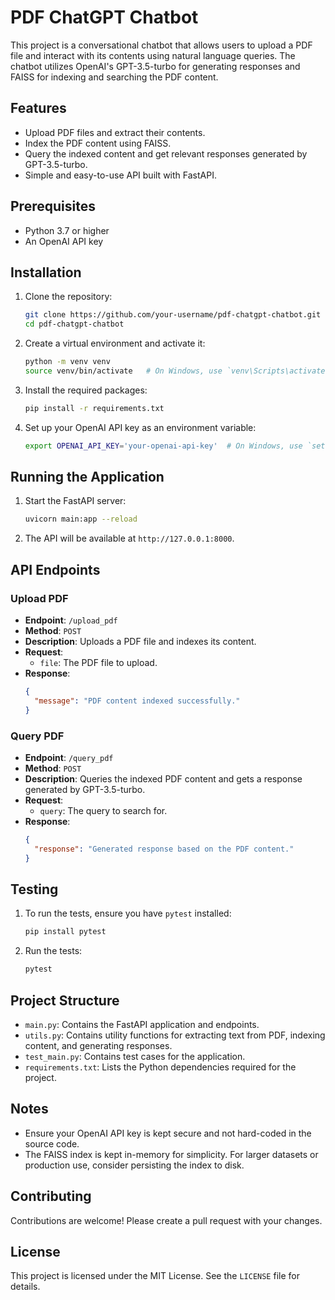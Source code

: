 # PDF ChatGPT Chatbot

This project is a conversational chatbot that allows users to upload a PDF file and interact with its contents using natural language queries. The chatbot utilizes OpenAI's GPT-3.5-turbo for generating responses and FAISS for indexing and searching the PDF content.

## Features

- Upload PDF files and extract their contents.
- Index the PDF content using FAISS.
- Query the indexed content and get relevant responses generated by GPT-3.5-turbo.
- Simple and easy-to-use API built with FastAPI.

## Prerequisites

- Python 3.7 or higher
- An OpenAI API key

## Installation

1. Clone the repository:

    ```bash
    git clone https://github.com/your-username/pdf-chatgpt-chatbot.git
    cd pdf-chatgpt-chatbot
    ```

2. Create a virtual environment and activate it:

    ```bash
    python -m venv venv
    source venv/bin/activate   # On Windows, use `venv\Scripts\activate`
    ```

3. Install the required packages:

    ```bash
    pip install -r requirements.txt
    ```

4. Set up your OpenAI API key as an environment variable:

    ```bash
    export OPENAI_API_KEY='your-openai-api-key'  # On Windows, use `set OPENAI_API_KEY='your-openai-api-key'`
    ```

## Running the Application

1. Start the FastAPI server:

    ```bash
    uvicorn main:app --reload
    ```

2. The API will be available at `http://127.0.0.1:8000`.

## API Endpoints

### Upload PDF

- **Endpoint**: `/upload_pdf`
- **Method**: `POST`
- **Description**: Uploads a PDF file and indexes its content.
- **Request**:
    - `file`: The PDF file to upload.
- **Response**:
    ```json
    {
      "message": "PDF content indexed successfully."
    }
    ```

### Query PDF

- **Endpoint**: `/query_pdf`
- **Method**: `POST`
- **Description**: Queries the indexed PDF content and gets a response generated by GPT-3.5-turbo.
- **Request**:
    - `query`: The query to search for.
- **Response**:
    ```json
    {
      "response": "Generated response based on the PDF content."
    }
    ```

## Testing

1. To run the tests, ensure you have `pytest` installed:

    ```bash
    pip install pytest
    ```

2. Run the tests:

    ```bash
    pytest
    ```

## Project Structure

- `main.py`: Contains the FastAPI application and endpoints.
- `utils.py`: Contains utility functions for extracting text from PDF, indexing content, and generating responses.
- `test_main.py`: Contains test cases for the application.
- `requirements.txt`: Lists the Python dependencies required for the project.

## Notes

- Ensure your OpenAI API key is kept secure and not hard-coded in the source code.
- The FAISS index is kept in-memory for simplicity. For larger datasets or production use, consider persisting the index to disk.

## Contributing

Contributions are welcome! Please create a pull request with your changes.

## License

This project is licensed under the MIT License. See the `LICENSE` file for details.

